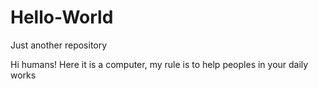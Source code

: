 # Hello-World
Just another repository 


Hi humans! Here it is a computer, my rule is to help peoples in your daily works
